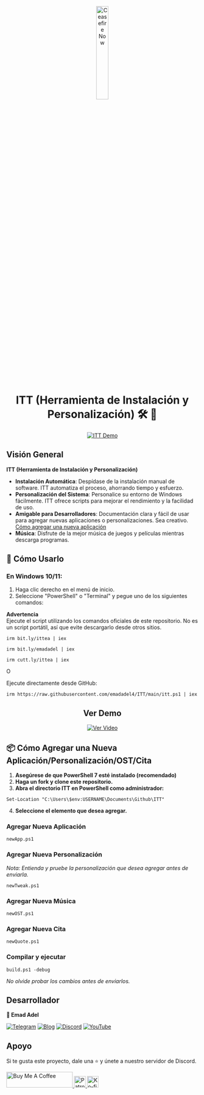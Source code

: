 <p align="center">
  <a href="https://techforpalestine.org/learn-more" rel="nofollow">
    <img src="https://raw.githubusercontent.com/Safouene1/support-palestine-banner/master/StandWithPalestine.svg" alt="Ceasefire Now" style="width:25%;">
  </a>
</p>

<h1 align="center">
ITT (Herramienta de Instalación y Personalización) 🛠️ 🚀
</h1>

<p align="center">
  <a target="_blank" rel="noopener noreferrer" href="https://raw.githubusercontent.com/emadadel4/ITT/main/Statics/Images/demo.PNG">
    <img src="https://raw.githubusercontent.com/emadadel4/ITT/main/Statics/Images/demo.PNG" alt="ITT Demo" style="max-width: 100%;">
  </a>
</p>

<h2>Visión General</h2>

<p><strong>ITT (Herramienta de Instalación y Personalización)</strong></p>

- **Instalación Automática**: Despídase de la instalación manual de software. ITT automatiza el proceso, ahorrando tiempo y esfuerzo.
- **Personalización del Sistema**: Personalice su entorno de Windows fácilmente. ITT ofrece scripts para mejorar el rendimiento y la facilidad de uso.
- **Amigable para Desarrolladores**: Documentación clara y fácil de usar para agregar nuevas aplicaciones o personalizaciones. Sea creativo. <a href="#--how-to-add-a-new-apptweakostquote">Cómo agregar una nueva aplicación</a>
- **Música**: Disfrute de la mejor música de juegos y películas mientras descarga programas.

<h2>🚀 Cómo Usarlo</h2>

<h3>En Windows 10/11:</h3>
<ol>
<li>Haga clic derecho en el menú de inicio.</li>
<li>Seleccione "PowerShell" o "Terminal" y pegue uno de los siguientes comandos:</li>
</ol>

**Advertencia**  
Ejecute el script utilizando los comandos oficiales de este repositorio. No es un script portátil, así que evite descargarlo desde otros sitios.

<pre><code>irm bit.ly/ittea | iex</code></pre>

<pre><code>irm bit.ly/emadadel | iex</code></pre>

<pre><code>irm cutt.ly/ittea | iex</code></pre>

O

<p>Ejecute directamente desde GitHub:</p>

<pre><code>irm https://raw.githubusercontent.com/emadadel4/ITT/main/itt.ps1 | iex
</code></pre>

<div align="center">

  ## Ver Demo

  [![Ver Video](https://raw.githubusercontent.com/emadadel4/ITT/main/Statics/Images/thumbnail.jpg)](https://www.youtube.com/watch?v=QmO82OTsU5c)
</div>

<h2> 📦 Cómo Agregar una Nueva Aplicación/Personalización/OST/Cita</h2>
<ol>
<li><strong>Asegúrese de que PowerShell 7 esté instalado (recomendado)</strong></li>
<li><strong>Haga un fork y clone este repositorio.</strong></li>
<li><strong>Abra el directorio ITT en PowerShell como administrador:</strong></li>
</ol>

<pre><code>Set-Location "C:\Users\$env:USERNAME\Documents\Github\ITT"
</code></pre>

<ol start="4">
<li><strong>Seleccione el elemento que desea agregar.</strong></li>
</ol>

<h3>Agregar Nueva Aplicación</h3>

<pre><code>newApp.ps1
</code></pre>

<h3>Agregar Nueva Personalización</h3>

<p><em>Nota: Entienda y pruebe la personalización que desea agregar antes de enviarla.</em></p>

<pre><code>newTweak.ps1
</code></pre>

<h3>Agregar Nueva Música</h3>

<pre><code>newOST.ps1
</code></pre>

<h3>Agregar Nueva Cita</h3>

<pre><code>newQuote.ps1
</code></pre>

<h3>Compilar y ejecutar</h3>

<pre><code>build.ps1 -debug
</code></pre>

<p><em>No olvide probar los cambios antes de enviarlos.</em></p>

<h2>Desarrollador</h2>

<p><strong>👤 Emad Adel</strong></p>

[![Telegram](https://img.shields.io/badge/Telegram-2CA5E0?style=flat&logo=telegram&logoColor=white)](https://t.me/ittemadadel) [![Blog](https://img.shields.io/badge/Blog-FF5722?style=flat&logo=blogger&logoColor=white)](https://emadadel4.github.io) [![Discord](https://img.shields.io/badge/-Discord-7289da?style=flat&logo=discord&logoColor=white)](https://discord.gg/3eV79KgD)  <a href="https://www.youtube.com/@emadadel4" style="margin-right: 20px;">
        <img src="https://img.shields.io/badge/YouTube-FF0000?style=flat&logo=youtube&logoColor=white" alt="YouTube">
</a>

## Apoyo

<p>Si te gusta este proyecto, dale una ⭐️ y únete a nuestro servidor de Discord.</p>

<a href="https://www.buymeacoffee.com/emadadel" target="_blank">
  <img src="https://cdn.buymeacoffee.com/buttons/default-orange.png" alt="Buy Me A Coffee" height="41" width="174">
</a>
<a href="https://www.patreon.com/emadadel" target="_blank">
  <img src="https://img.shields.io/badge/Patron-blue?logo=patreon" alt="Patron" height="30">
</a>
<a href="https://ko-fi.com/emadadel" target="_blank">
  <img src="https://img.shields.io/badge/Ko--fi-blue?logo=kofi" alt="Ko-fi" height="30">
</a>
